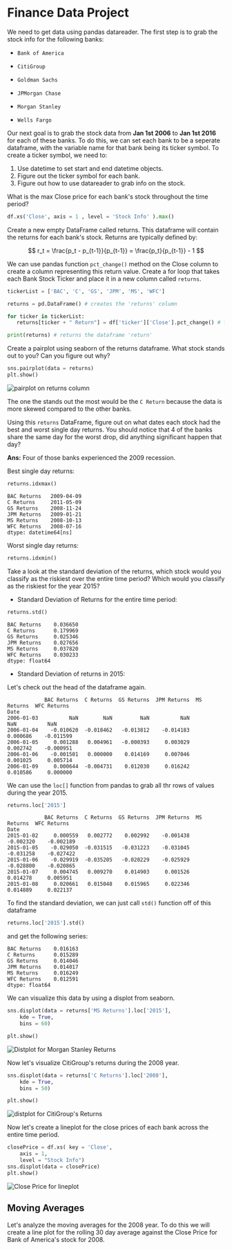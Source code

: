 # Finance Data Project

We need to get data using pandas datareader. The first step is to grab the stock info for the following banks:

-     Bank of America
-     CitiGroup
-     Goldman Sachs
-     JPMorgan Chase
-     Morgan Stanley
-     Wells Fargo


Our next goal is to grab the stock data from **Jan 1st 2006** to **Jan 1st 2016** for each of these banks. To do this, we can set each bank to be a seperate dataframe, with the variable name for that bank being its ticker symbol. To create a ticker symbol, we need to:

1. Use datetime to set start and end datetime objects.
2. Figure out the ticker symbol for each bank.
3. Figure out how to use datareader to grab info on the stock.


What is the max Close price for each bank's stock throughout the time period?

````python
df.xs('Close', axis = 1 , level = 'Stock Info' ).max()
````

Create a new empty DataFrame called returns. This dataframe will contain the returns for each bank's stock. Returns are typically defined by:
 
$$
    r_t = \frac{p_t - p_{t-1}}{p_{t-1}} = \frac{p_t}{p_{t-1}} - 1
$$

We can use pandas function `pct_change()` method on the Close column to create a column representing this return value. Create a for loop that takes each Bank Stock Ticker and place it in a new column called `returns`.

````python
tickerList = ['BAC', 'C', 'GS', 'JPM', 'MS', 'WFC'] 

returns = pd.DataFrame() # creates the 'returns' column

for ticker in tickerList:
   returns[ticker + " Return"] = df['ticker']['Close'].pct_change() # fills in the values of the dataframe using percent changes from the dataframe 'df'

print(returns) # returns the dataframe 'return'

````

Create a pairplot using seaborn of the returns dataframe. What stock stands out to you? Can you figure out why?

````python
sns.pairplot(data = returns)
plt.show()
````
![pairplot on returns column](./plots/pairplotreturnscolumn.png)


The one the stands out the most would be the `C Return` because the data is more skewed compared to the other banks.

Using this `returns` DataFrame, figure out on what dates each stock had the best and worst single day returns. You should notice that 4 of the banks share the same day for the worst drop, did anything significant happen that day?

**Ans:** Four of those banks experienced the 2009 recession.

Best single day returns:

````python
returns.idxmax()
````
````
BAC Returns   2009-04-09
C Returns     2011-05-09
GS Returns    2008-11-24
JPM Returns   2009-01-21
MS Returns    2008-10-13
WFC Returns   2008-07-16
dtype: datetime64[ns]
````

Worst single day returns:

````python
returns.idxmin()
````

Take a look at the standard deviation of the returns, which stock would you classify as the riskiest over the entire time period? Which would you classify as the riskiest for the year 2015? 

- Standard Deviation of Returns for the entire time period:
````python
returns.std()
````

````
BAC Returns    0.036650
C Returns      0.179969
GS Returns     0.025346
JPM Returns    0.027656
MS Returns     0.037820
WFC Returns    0.030233
dtype: float64
````

- Standard Deviation of returns in 2015:

Let's check out the head of the dataframe again.


````
            BAC Returns  C Returns  GS Returns  JPM Returns  MS Returns  WFC Returns
Date                                                                                
2006-01-03          NaN        NaN         NaN          NaN         NaN          NaN
2006-01-04    -0.010620  -0.018462   -0.013812    -0.014183    0.000686    -0.011599
2006-01-05     0.001288   0.004961   -0.000393     0.003029    0.002742    -0.000951
2006-01-06    -0.001501   0.000000    0.014169     0.007046    0.001025     0.005714
2006-01-09     0.000644  -0.004731    0.012030     0.016242    0.010586     0.000000
````

We can use the `loc[]` function from pandas to grab all thr rows of values during the year 2015.


````python
returns.loc['2015']
````

````
            BAC Returns  C Returns  GS Returns  JPM Returns  MS Returns  WFC Returns
Date                                                                                
2015-01-02     0.000559   0.002772    0.002992    -0.001438   -0.002320    -0.002189
2015-01-05    -0.029050  -0.031515   -0.031223    -0.031045   -0.031258    -0.027422
2015-01-06    -0.029919  -0.035205   -0.020229    -0.025929   -0.028800    -0.020865
2015-01-07     0.004745   0.009270    0.014903     0.001526    0.014278     0.005951
2015-01-08     0.020661   0.015048    0.015965     0.022346    0.014889     0.022137
````

To find the standard deviation, we can just call `std()` function off of this dataframe 

````python
returns.loc['2015'].std()
````
and get the following series:

````
BAC Returns    0.016163
C Returns      0.015289
GS Returns     0.014046
JPM Returns    0.014017
MS Returns     0.016249
WFC Returns    0.012591
dtype: float64
````

We can visualize this data by using a displot from seaborn.


````python
sns.displot(data = returns['MS Returns'].loc['2015'], 
    kde = True, 
    bins = 60)

plt.show()
````

![Distplot for Morgan Stanley Returns](./plots/MSreturnsdisplot.png)


Now let's visualize CitiGroup's returns during the 2008 year.


````python
sns.displot(data = returns['C Returns'].loc['2008'], 
    kde = True, 
    bins = 50)

plt.show()
````
![distplot for CitiGroup's Returns](./plots/citibankdistplot.png)


Now let's create a lineplot for the close prices of each bank across the entire time period.

````python
closePrice = df.xs( key = 'Close',
    axis = 1,
    level = "Stock Info")
sns.displot(data = closePrice)
plt.show()
````

![Close Price for lineplot](./plots/closePriceLinePlot.png)

## Moving Averages

Let's analyze the moving averages for the 2008 year. To do this we will create a line plot for the rolling 30 day average against the Close Price for Bank of America's stock for 2008.



